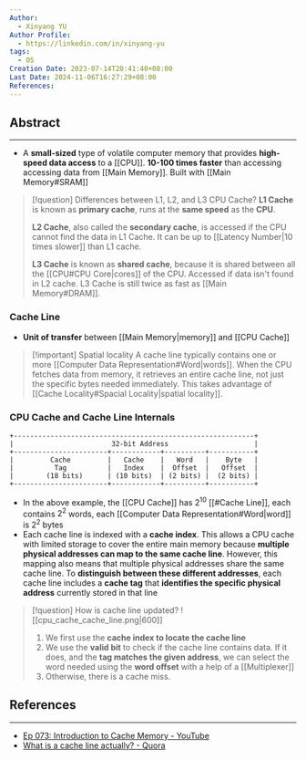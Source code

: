 ```yaml
---
Author:
  - Xinyang YU
Author Profile:
  - https://linkedin.com/in/xinyang-yu
tags:
  - OS
Creation Date: 2023-07-14T20:41:40+08:00
Last Date: 2024-11-06T16:27:29+08:00
References: 
---
```

## Abstract
---
- A **small-sized** type of volatile computer memory that provides **high-speed data access** to a [[CPU]]. **10-100 times faster** than accessing accessing data from [[Main Memory]]. Built with [[Main Memory#SRAM]]

>[!question] Differences between L1, L2, and L3 CPU Cache?
> **L1 Cache** is known as **primary cache**, runs at the **same speed** as the **CPU**.
> 
> **L2 Cache**, also called the **secondary cache**, is accessed if the CPU cannot find the data in L1 Cache. It can be up to [[Latency Number|10 times slower]] than L1 cache.
> 
> **L3 Cache** is known as **shared cache**, because it is shared between all the [[CPU#CPU Core|cores]] of the CPU. Accessed if data isn't found in L2 cache. L3 Cache is still twice as fast as [[Main Memory#DRAM]].

### Cache Line
- **Unit of transfer** between [[Main Memory|memory]] and [[CPU Cache]]

>[!important] Spatial locality
> A cache line typically contains one or more [[Computer Data Representation#Word|words]]. When the CPU fetches data from memory, it retrieves an entire cache line, not just the specific bytes needed immediately. This takes advantage of [[Cache Locality#Spacial Locality|spatial locality]].

### CPU Cache and Cache Line Internals

```
+-----------------------------------------------------------+
|                        32-bit Address                     |
+-----------------------+------------+----------+-----------+
|         Cache         |   Cache    |   Word   |    Byte   |
|          Tag          |   Index    |  Offset  |   Offset  |
|        (18 bits)      | (10 bits)  | (2 bits) |  (2 bits) |
+-----------------------+------------+----------+-----------+
 ```

- In the above example, the [[CPU Cache]] has $2^{10}$ [[#Cache Line]], each contains $2^2$ words, each [[Computer Data Representation#Word|word]] is $2^2$ bytes 
- Each cache line is indexed with a **cache index**. This allows a CPU cache with limited storage to cover the entire main memory because **multiple physical addresses can map to the same cache line**. However, this mapping also means that multiple physical addresses share the same cache line. To **distinguish between these different addresses**, each cache line includes a **cache tag** that **identifies the specific physical address** currently stored in that line

>[!question] How is cache line updated?
> ![[cpu_cache_cache_line.png|600]]
> 
> 1. We first use the **cache index to locate the cache line**
> 2. We use the **valid bit** to check if the cache line contains data. If it does, and the **tag matches the given address**, we can select the word needed using the **word offset** with a help of a [[Multiplexer]]
> 3. Otherwise, there is a cache miss.






## References 
---
- [Ep 073: Introduction to Cache Memory - YouTube](https://youtu.be/Bz49xnKBH_0?si=KvO_9Bw3fUl1SnJr)
- [What is a cache line actually? - Quora](https://www.quora.com/What-is-a-cache-line-actually)
